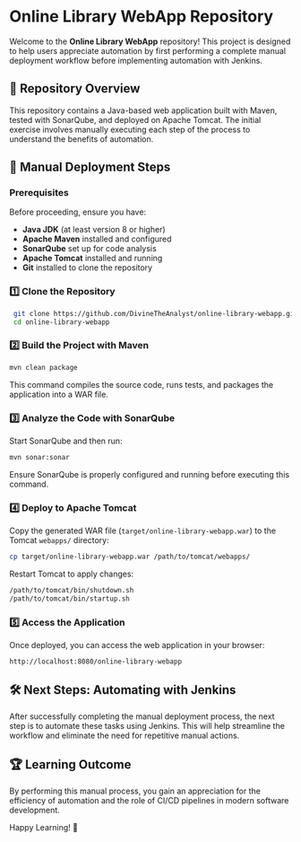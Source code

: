 # Online Library WebApp Repository

Welcome to the **Online Library WebApp** repository! This project is designed to help users appreciate automation by first performing a complete manual deployment workflow before implementing automation with Jenkins.

## 📌 Repository Overview

This repository contains a Java-based web application built with Maven, tested with SonarQube, and deployed on Apache Tomcat. The initial exercise involves manually executing each step of the process to understand the benefits of automation.

## 🚀 Manual Deployment Steps

### Prerequisites
Before proceeding, ensure you have:
- **Java JDK** (at least version 8 or higher)
- **Apache Maven** installed and configured
- **SonarQube** set up for code analysis
- **Apache Tomcat** installed and running
- **Git** installed to clone the repository

### 1️⃣ Clone the Repository
```sh
 git clone https://github.com/DivineTheAnalyst/online-library-webapp.git
 cd online-library-webapp
```

### 2️⃣ Build the Project with Maven
```sh
mvn clean package
```
This command compiles the source code, runs tests, and packages the application into a WAR file.

### 3️⃣ Analyze the Code with SonarQube
Start SonarQube and then run:
```sh
mvn sonar:sonar
```
Ensure SonarQube is properly configured and running before executing this command.

### 4️⃣ Deploy to Apache Tomcat
Copy the generated WAR file (`target/online-library-webapp.war`) to the Tomcat `webapps/` directory:
```sh
cp target/online-library-webapp.war /path/to/tomcat/webapps/
```
Restart Tomcat to apply changes:
```sh
/path/to/tomcat/bin/shutdown.sh
/path/to/tomcat/bin/startup.sh
```

### 5️⃣ Access the Application
Once deployed, you can access the web application in your browser:
```
http://localhost:8080/online-library-webapp
```

## 🛠 Next Steps: Automating with Jenkins
After successfully completing the manual deployment process, the next step is to automate these tasks using Jenkins. This will help streamline the workflow and eliminate the need for repetitive manual actions.

## 🏆 Learning Outcome
By performing this manual process, you gain an appreciation for the efficiency of automation and the role of CI/CD pipelines in modern software development.


Happy Learning! 🚀

